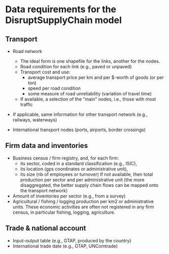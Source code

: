# Data requirements for the DisruptSupplyChain model

## Transport

- Road network
    - The ideal form is one shapefile for the links, another for the nodes.
    - Road condition for each link (e.g., paved or unpaved)
    - Transport cost and use:
        - average transport price per km and per $-worth of goods (or per ton)
        - speed per road condition
        - some measure of road unreliability (variation of travel time)
    - If available, a selection of the "main" nodes, i.e., those with most traffic

- If applicable, same information for other transport network (e.g., railways, waterways)

- International transport nodes (ports, airports, border crossings)


## Firm data and inventories

- Business census / firm registry, and, for each firm:
    - its sector, coded in a standard classification (e.g., ISIC),
    - its location (gps coordinates or administrative unit),
    - its size (nb of employees or turnover)
    If not available, then total production per sector and per administrative unit (the more disaggregated, the better supply chain flows can be mapped onto the transport network)
- Amount of inventories per sector (e.g., from a survey)
- Agricultural / fishing / logging production per km2 or administrative units. These economic activities are often not registered in any firm census, in particular fishing, logging, agriculture.


## Trade & national account

- Input-output table (e.g., GTAP, produced by the country)
- International trade date (e.g., GTAP, UNComtrade)
